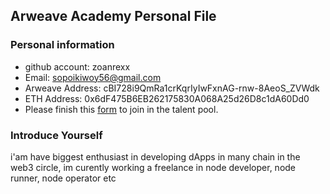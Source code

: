 ## Arweave Academy Personal File

### Personal information

- github account: zoanrexx
- Email: sopoikiwoy56@gmail.com
- Arweave Address: cBI728i9QmRa1crKqrIyIwFxnAG-rnw-8AeoS_ZVWdk
- ETH Address: 0x6dF475B6EB262175830A068A25d26D8c1dA60Dd0
- Please finish this [form](https://docs.google.com/forms/d/e/1FAIpQLSfWA5fIIcBgmRppm3jNz5vmf9Mai_QMVil-2pO4r7YKn_Zhtw/viewform?usp=sf_link) to join in the talent pool.

### Introduce Yourself
 i'am have biggest enthusiast in developing dApps in many chain in the web3 circle, im curently working a freelance in node developer, node runner, node operator etc
